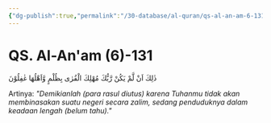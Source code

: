 ```yaml
---
{"dg-publish":true,"permalink":"/30-database/al-quran/qs-al-an-am-6-131/"}
---
```



# QS. Al-An'am (6)-131
ذٰلِكَ اَنْ لَّمْ يَكُنْ رَّبُّكَ مُهْلِكَ الْقُرٰى بِظُلْمٍ وَّاَهْلُهَا غٰفِلُوْنَ 

Artinya: *"Demikianlah (para rasul diutus) karena Tuhanmu tidak akan membinasakan suatu negeri secara zalim, sedang penduduknya dalam keadaan lengah (belum tahu)."*
